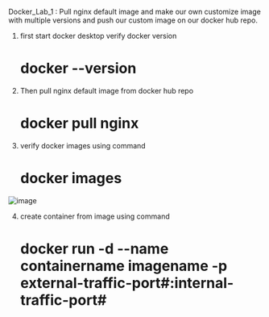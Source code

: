 Docker_Lab_1 :
Pull nginx default image and make our own customize image with multiple versions and push our custom image on our docker hub repo.

1. first start docker desktop verify docker version
   # docker --version
   
2. Then pull nginx default image from docker hub repo
   # docker pull nginx
   
3. verify docker images using command
   # docker images
![image](https://github.com/user-attachments/assets/42b41f33-1566-4b26-b36c-30dbf9a4e0a7)

4. create container from image using command
   # docker run -d --name containername  imagename -p external-traffic-port#:internal-traffic-port#

   





